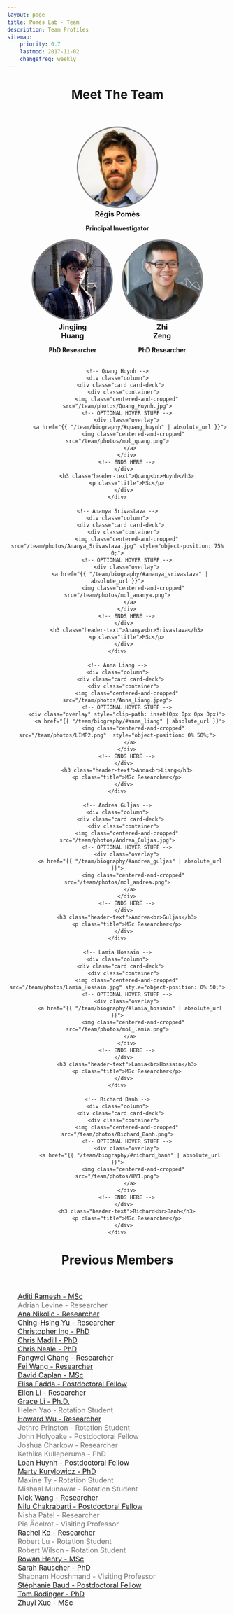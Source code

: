 ```yaml
---
layout: page
title: Pomès Lab - Team
description: Team Profiles
sitemap:
    priority: 0.7
    lastmod: 2017-11-02
    changefreq: weekly
---
```

<style type="text/css">

.header-text {
  text-align: center;
  margin: 2% 0% 0% 0%;
}

.title {
  font-weight: bold;
  text-align: center;
}

.centerwrapper
{
   margin: auto;
   width: 100%;
   text-align: center;
}

.centered-and-cropped {
  object-fit: cover;
  overflow: hidden;
  width: 180px;
  height: 180px;
  background-color: white;
  border-radius:50% ;
  border: 3px solid grey;
  max-width:100%;
  display: block;
  margin-left: auto;
  margin-right: auto;
  background-position: bottom center;
  background-repeat: no-repeat;
}

.column {
  margin: auto;
  padding: 0 1.5%;
  max-width: 100%;
  text-align:left;
  display:inline-block;
}


.card {
  transition: 0.3s;
  border-radius: 5px;
  <!--background-color: #f1f1f1;-->
}

.card-deck {
  text-align: center;
}

.container {
  position: relative;
  text-align:center;
  width:100%;
}

.overlay {
  position: absolute;
  bottom: 0;
  left: 0;
  right: 0;
  <!--background-color: #008CBA;-->
  overflow: hidden;
  width: 100%;
  height: 100%;
  transform: scale(0);
  transition: .3s ease;
}

.container:hover .overlay {
  transform: scale(1);
}

.overlayimage {
  color: white;
  font-size: 100px;
  position: absolute;
  top: 50%;
  left: 50%;
  transform: translate(-50%, -50%);
  -ms-transform: translate(-50%, -50%);
  text-align: center;
}

.text {
  margin: 0% 5% 5% 5%;
}

.img
{
  display: inline;
}

.p {
  font-size: 30px;
  font-size: 3.5vw;
}

.subMenu{
  <!--border: 1px #00f solid;-->
  margin-left: 20px;
  list-style: none;
  columns: 300px;
  column-gap: 20px;
  column-fill: auto;
}


.subMenu li{
  <!--border: 1px #f00 solid;-->
  padding: 5px 0px;
  text-transform: none;
  font-size: 16px;
  color: #757575;
  -webkit-column-break-inside: avoid;
  page-break-inside: avoid;
  break-inside: avoid;
}

</style>

<header class="major">
	<h1> Meet The Team </h1>
  <!--p> [statement] </p-->
</header>

<div class="row">
  <div class="centerwrapper">
    <!-- Régis Pomès -->
    <div class="column">
      <div class="card card-deck">
        <div class="container">
          <img class="centered-and-cropped" src="/team/photos/Regis_Pomes.jpg">
          <!-- OPTIONAL HOVER STUFF -->
          <div class="overlay">
            <a href="{{ "/team/biography#regis_pomes" | absolute_url }}">
              <img class="centered-and-cropped" src="/team/photos/water2.png">
            </a>
          </div>
          <!-- ENDS HERE -->
        </div>
          <h3 class="header-text">Régis Pomès</h3>
          <p class="title">Principal Investigator</p>
        </div>
    </div>
  </div>
</div>

<div class="row">

<div class="centerwrapper">
  <!-- JINGJING HUANG -->
  <div class="column">
    <div class="card card-deck">
      <div class="container">
        <img class="centered-and-cropped" src="/team/photos/Jingjing_Huang.jpg">
        <!-- OPTIONAL HOVER STUFF -->
        <div class="overlay">
          <a href="{{ "/team/biography/#jingjing_huang" | absolute_url }}">
            <img class="centered-and-cropped" src="/team/photos/mol_jj.png">
          </a>
        </div>
        <!-- ENDS HERE -->
      </div>
        <h3 class="header-text">Jingjing<br>Huang</h3>
        <p class="title">PhD Researcher</p>
      </div>
  </div>

  <!-- Zhi Zeng -->
  <div class="column">
    <div class="card card-deck">
      <div class="container">
        <img class="centered-and-cropped" src="/team/photos/Zhi_Zeng.png">
        <!-- OPTIONAL HOVER STUFF -->
        <div class="overlay">
          <a href="{{ "/team/biography/#zhi_zeng" | absolute_url }}">
            <img class="centered-and-cropped" src="/team/photos/cftr.png">
          </a>
        </div>
        <!-- ENDS HERE -->
      </div>
        <h3 class="header-text">Zhi<br>Zeng</h3>
        <p class="title">PhD Researcher</p>
      </div>
  </div>


    <!-- Quang Huynh -->
    <div class="column">
      <div class="card card-deck">
        <div class="container">
          <img class="centered-and-cropped" src="/team/photos/Quang_Huynh.jpg">
          <!-- OPTIONAL HOVER STUFF -->
          <div class="overlay">
            <a href="{{ "/team/biography/#quang_huynh" | absolute_url }}">
              <img class="centered-and-cropped" src="/team/photos/mol_quang.png">
            </a>
          </div>
          <!-- ENDS HERE -->
        </div>
          <h3 class="header-text">Quang<br>Huynh</h3>
          <p class="title">MSc</p>
        </div>
    </div>

    <!-- Ananya Srivastava -->
    <div class="column">
      <div class="card card-deck">
        <div class="container">
          <img class="centered-and-cropped" src="/team/photos/Ananya_Srivastava.jpg" style="object-position: 75% 0;">
          <!-- OPTIONAL HOVER STUFF -->
          <div class="overlay">
            <a href="{{ "/team/biography/#ananya_srivastava" | absolute_url }}">
              <img class="centered-and-cropped" src="/team/photos/mol_ananya.png">
            </a>
          </div>
          <!-- ENDS HERE -->
        </div>
          <h3 class="header-text">Ananya<br>Srivastava</h3>
          <p class="title">MSc</p>
        </div>
    </div>

    <!-- Anna Liang -->
    <div class="column">
      <div class="card card-deck">
        <div class="container">
          <img class="centered-and-cropped" src="/team/photos/Anna_Liang.jpeg">
          <!-- OPTIONAL HOVER STUFF -->
          <div class="overlay" style="clip-path: inset(0px 0px 0px 0px)">
            <a href="{{ "/team/biography/#anna_liang" | absolute_url }}">
              <img class="centered-and-cropped" src="/team/photos/LIMP2.png"  style="object-position: 0% 50%;">
            </a>
          </div>
          <!-- ENDS HERE -->
        </div>
          <h3 class="header-text">Anna<br>Liang</h3>
          <p class="title">MSc Researcher</p>
        </div>
    </div>

    <!-- Andrea Guljas -->
    <div class="column">
      <div class="card card-deck">
        <div class="container">
          <img class="centered-and-cropped" src="/team/photos/Andrea_Guljas.jpg">
          <!-- OPTIONAL HOVER STUFF -->
          <div class="overlay">
            <a href="{{ "/team/biography/#andrea_guljas" | absolute_url }}">
              <img class="centered-and-cropped" src="/team/photos/mol_andrea.png">
            </a>
          </div>
          <!-- ENDS HERE -->
        </div>
          <h3 class="header-text">Andrea<br>Guljas</h3>
          <p class="title">MSc Researcher</p>
        </div>
    </div>

    <!-- Lamia Hossain -->
    <div class="column">
      <div class="card card-deck">
        <div class="container">
          <img class="centered-and-cropped" src="/team/photos/Lamia_Hossain.jpg" style="object-position: 0% 50;">
          <!-- OPTIONAL HOVER STUFF -->
          <div class="overlay">
            <a href="{{ "/team/biography/#lamia_hossain" | absolute_url }}">
              <img class="centered-and-cropped" src="/team/photos/mol_lamia.png">
            </a>
          </div>
          <!-- ENDS HERE -->
        </div>
          <h3 class="header-text">Lamia<br>Hossain</h3>
          <p class="title">MSc Researcher</p>
        </div>
    </div>

    <!-- Richard Banh -->
    <div class="column">
      <div class="card card-deck">
        <div class="container">
          <img class="centered-and-cropped" src="/team/photos/Richard_Banh.png">
          <!-- OPTIONAL HOVER STUFF -->
          <div class="overlay">
            <a href="{{ "/team/biography/#richard_banh" | absolute_url }}">
              <img class="centered-and-cropped" src="/team/photos/HV1.png">
            </a>
          </div>
          <!-- ENDS HERE -->
        </div>
          <h3 class="header-text">Richard<br>Banh</h3>
          <p class="title">MSc Researcher</p>
        </div>
    </div>
  </div>
</div>

<header class="major">
	<h1> Previous Members </h1>
</header>

<ul class="subMenu">
  <li><a href="{{ "/team/biography/#aditi_ramesh" | absolute_url }}">Aditi Ramesh - MSc</a></li>
  <li>Adrian Levine - Researcher</li>
  <li><a href="{{ "/team/biography/#anna_nikolic" | absolute_url }}">Ana Nikolic - Researcher</a></li>
  <li><a href="{{ "/team/biography/#ching-hsing_yu" | absolute_url }}">Ching-Hsing Yu - Researcher</a></li>
  <li><a href="{{ "/team/biography/#christopher_ing" | absolute_url }}">Christopher Ing - PhD</a></li>
  <li><a href="{{ "/team/biography/#chris_madill" | absolute_url }}">Chris Madill - PhD</a></li>
  <li><a href="{{ "/team/biography/#chris_neale" | absolute_url }}">Chris Neale - PhD</a></li>
  <li><a href="{{ "/team/biography/#fangwei_chang" | absolute_url }}">Fangwei Chang - Researcher</a></li>
  <li><a href="{{ "/team/biography/#fei_wang" | absolute_url }}">Fei Wang - Researcher</a></li>
  <li><a href="{{ "/team/biography/#david_caplan" | absolute_url }}">David Caplan - MSc</a></li>
  <li><a href="{{ "/team/biography/#elisa_fadda" | absolute_url }}">Elisa Fadda - Postdoctoral Fellow</a></li>
  <li><a href="{{ "/team/biography/#ellen_li" | absolute_url }}">Ellen Li - Researcher</a></li>
  <li><a href="{{ "/team/biography/#grace_li" | absolute_url }}">Grace Li - Ph.D.</a></li>
  <li>Helen Yao - Rotation Student</li>
  <li><a href="{{ "/team/biography/#howard_wu" | absolute_url }}">Howard Wu - Researcher</a></li>
  <li>Jethro Prinston - Rotation Student</li>
  <li>John Holyoake - Postdoctoral Fellow</li>
  <li>Joshua Charkow - Researcher</li>
  <li>Kethika Kulleperuma - PhD</li>
  <li><a href="{{ "/team/biography/#loan_huynh" | absolute_url }}">Loan Huynh - Postdoctoral Fellow</a></li>
  <li><a href="{{ "/team/biography/#marty_kurylowicz" | absolute_url }}">Marty Kurylowicz - PhD</a></li>
  <li>Maxine Ty - Rotation Student</li>
  <li>Mishaal Munawar - Rotation Student</li>
  <li><a href="{{ "/team/biography/#nick_wang" | absolute_url }}">Nick Wang - Researcher</a></li>
  <li><a href="{{ "/team/biography/#nilu_chakrabarti" | absolute_url }}">Nilu Chakrabarti - Postdoctoral Fellow</a></li>
  <li>Nisha Patel - Researcher</li>
  <li>Pia Ädelrot - Visiting Professor</li>
  <li><a href="{{ "/team/biography/#rachel_ko" | absolute_url }}">Rachel Ko - Researcher</a></li>
  <li>Robert Lu - Rotation Student</li>
  <li>Robert Wilson - Rotation Student</li>
  <li><a href="{{ "/team/biography/#rowan_henry" | absolute_url }}">Rowan Henry - MSc</a></li>
  <li><a href="{{ "/team/biography/#sarah_rauscher" | absolute_url }}">Sarah Rauscher - PhD</a></li>
  <li>Shabnam Hooshmand - Visiting Professor</li>
  <li><a href="{{ "/team/biography/#stephanie_baud" | absolute_url }}">Stéphanie Baud - Postdoctoral Fellow</a></li>
  <li><a href="{{ "/team/biography/#tom_rodinger" | absolute_url }}">Tom Rodinger - PhD</a></li>
  <li><a href="{{ "/team/biography/#zhuyi_xue" | absolute_url }}">Zhuyi Xue - MSc</a></li>
</ul>
